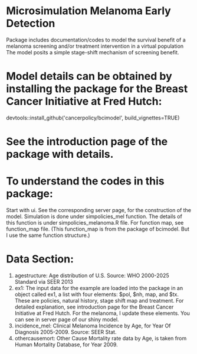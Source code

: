 # Microsimulation Melanoma Early Detection

Package includes documentation/codes to model the survival benefit of a melanoma screening and/or treatment intervention in a virtual population  The model posits a simple stage-shift mechanism of screening benefit.

# Model details can be obtained by installing the package for the Breast Cancer Initiative at Fred Hutch:

devtools::install_github('cancerpolicy/bcimodel', build_vignettes=TRUE)

# See the introduction page of the package with details. 

# To understand the codes in this package:

Start with ui. See the corresponding server page, for the construction of the model. Simulation is done under simpolicies_mel function. The details of this function is under simpolicies_melanoma.R file. For function map, see function_map file. (This function_map is from the package of bcimodel. But I use the same function structure.)


# Data Section:

1. agestructure: Age distribution of U.S. Source: WHO 2000-2025 Standard via SEER 2013
2. ex1: The input data for the example are loaded into the package in an object called ex1, a list with four elements: $pol, $nh, map, and $tx. These are policies, natural history, stage shift map and treatment. For detailed explanation, see introduction page for the Breast Cancer Initiative at Fred Hutch. For the melanoma, I update these elements. You can see in server page of our shiny model. 
3. incidence_mel: Clinical Melanoma Incidence by Age, for Year Of Diagnosis 2005-2009. Source: SEER Stat.
4. othercausemort: Other Cause Mortality rate data by Age, is taken from Human Mortality Database, for Year 2009.

